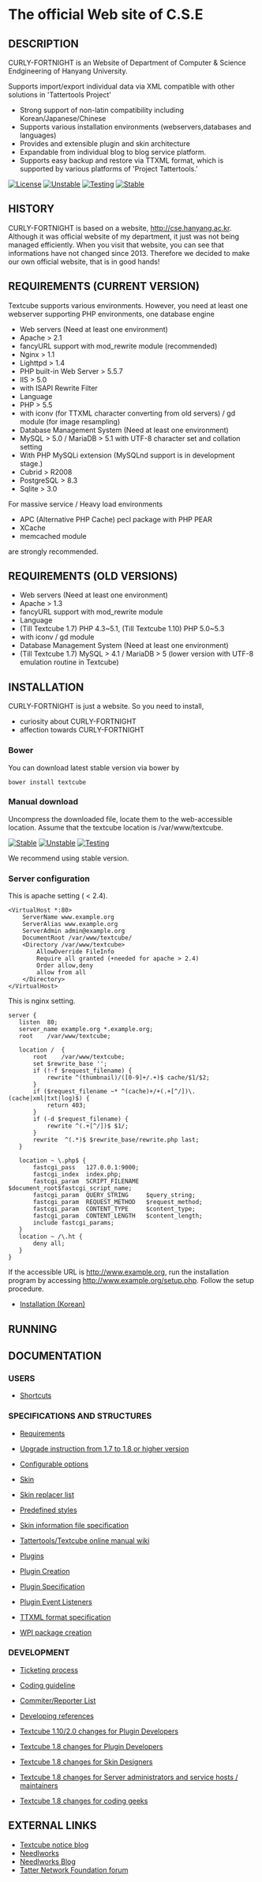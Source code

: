 The official Web site of C.S.E
===============================================================

## DESCRIPTION

CURLY-FORTNIGHT is an Website of Department of Computer & Science Endgineering of Hanyang University.

Supports import/export individual data via XML compatible with other solutions in 'Tattertools Project'

* Strong support of non-latin compatibility including Korean/Japanese/Chinese
* Supports various installation environments (webservers,databases and languages)
* Provides and extensible plugin and skin architecture
* Expandable from individual blog to blog service platform.
* Supports easy backup and restore via TTXML format, which is supported by various platforms of 'Project Tattertools.'


[![License](https://img.shields.io/badge/license-GPLv2-green.svg)](http://www.gnu.org/licenses/gpl-2.0.html)
[![Unstable](https://img.shields.io/badge/unstable-2.0a4-red.svg)](https://github.com/Needlworks/Textcube/archive/latest-unstable.zip)
[![Testing](https://img.shields.io/badge/testing-1.10.10-green.svg)](https://github.com/Needlworks/Textcube/archive/latest-testing.zip)
[![Stable](https://img.shields.io/badge/stable-1.10.10-blue.svg)](https://github.com/Needlworks/Textcube/archive/latest-stable.zip)

## HISTORY

CURLY-FORTNIGHT is based on a website, http://cse.hanyang.ac.kr. Although it was official website of my department, it just was not being managed efficiently. When you visit that website, you can see that informations have not changed since 2013.
Therefore we decided to make our own official website, that is in good hands! 

## REQUIREMENTS (CURRENT VERSION)
Textcube supports various environments. However, you need at least one webserver supporting PHP environments, one database engine

* Web servers (Need at least one environment)
 * Apache > 2.1
  * fancyURL support with mod_rewrite module (recommended)
 * Nginx > 1.1
 * Lighttpd > 1.4
 * PHP built-in Web Server > 5.5.7
 * IIS > 5.0
  * with ISAPI Rewrite Filter
* Language
 * PHP > 5.5
  * with iconv (for TTXML character converting from old servers) / gd module (for image resampling)
* Database Management System (Need at least one environment)
 * MySQL > 5.0 / MariaDB > 5.1 with UTF-8 character set and collation setting
  * With PHP MySQLi extension (MySQLnd support is in development stage.)
 * Cubrid > R2008
 * PostgreSQL > 8.3
 * Sqlite > 3.0

For massive service / Heavy load environments

 * APC (Alternative PHP Cache) pecl package with PHP PEAR
 * XCache
 * memcached module

are strongly recommended.

## REQUIREMENTS (OLD VERSIONS)

* Web servers (Need at least one environment)
 * Apache > 1.3
  * fancyURL support with mod_rewrite module
* Language
 * (Till Textcube 1.7) PHP 4.3~5.1, (Till Textcube 1.10) PHP 5.0~5.3
  * with iconv / gd module
* Database Management System (Need at least one environment)
 * (Till Textcube 1.7) MySQL > 4.1 / MariaDB > 5 (lower version with UTF-8 emulation routine in Textcube)

## INSTALLATION

CURLY-FORTNIGHT is just a website. So you need to install,

* curiosity about CURLY-FORTNIGHT
* affection towards CURLY-FORTNIGHT

### Bower

You can download latest stable version via bower by

```
bower install textcube

```

### Manual download

Uncompress the downloaded file, locate them to the web-accessible location. Assume that the textcube location is /var/www/textcube.

[![Stable](https://img.shields.io/badge/stable-1.10.7-blue.svg)](https://github.com/Needlworks/Textcube/archive/latest-stable.zip)
[![Unstable](https://img.shields.io/badge/unstable-2.0a2-red.svg)](https://github.com/Needlworks/Textcube/archive/latest-unstable.zip)
[![Testing](https://img.shields.io/badge/testing-1.10.8rc1-green.svg)](https://github.com/Needlworks/Textcube/archive/latest-testing.zip)

We recommend using stable version.

### Server configuration

This is apache setting ( < 2.4).

    <VirtualHost *:80>
        ServerName www.example.org
        ServerAlias www.example.org
        ServerAdmin admin@example.org
        DocumentRoot /var/www/textcube/
        <Directory /var/www/textcube>
            AllowOverride FileInfo
            Require all granted (+needed for apache > 2.4)
            Order allow,deny
            allow from all
        </Directory>
    </VirtualHost>

This is nginx setting.

    server {
       listen  80;
       server_name example.org *.example.org;
       root    /var/www/textcube;

       location /  {
           root    /var/www/textcube;
           set $rewrite_base '';
           if (!-f $request_filename) {
               rewrite ^(thumbnail)/([0-9]+/.+)$ cache/$1/$2;
           }
           if ($request_filename ~* ^(cache)+/+(.+[^/])\.(cache|xml|txt|log)$) {
               return 403;
           }
           if (-d $request_filename) {
               rewrite ^(.+[^/])$ $1/;
           }
           rewrite  ^(.*)$ $rewrite_base/rewrite.php last;
       }

       location ~ \.php$ {
           fastcgi_pass   127.0.0.1:9000;
           fastcgi_index  index.php;
           fastcgi_param  SCRIPT_FILENAME  $document_root$fastcgi_script_name;
           fastcgi_param  QUERY_STRING     $query_string;
           fastcgi_param  REQUEST_METHOD   $request_method;
           fastcgi_param  CONTENT_TYPE     $content_type;
           fastcgi_param  CONTENT_LENGTH   $content_length;
           include fastcgi_params;
       }
       location ~ /\.ht {
           deny all;
       }
    }

If the accessible URL is http://www.example.org, run the installation program by accessing http://www.example.org/setup.php. Follow the setup procedure.

* [Installation (Korean)](http://help.tattertools.com/ko/index.php?title=Getting_Started)

## RUNNING

## DOCUMENTATION

### USERS
* [Shortcuts](https://github.com/Needlworks/Textcube/wiki/shortCutList)


### SPECIFICATIONS AND STRUCTURES

* [Requirements](https://github.com/Needlworks/Textcube/wiki/requirements)

* [Upgrade instruction from 1.7 to 1.8 or higher version](https://github.com/Needlworks/Textcube/wiki/attentionOnInstallation)
* [Configurable options](https://github.com/Needlworks/Textcube/wiki/configOptions)

* [Skin](https://github.com/Needlworks/Textcube/wiki/SkinDocs)
* [Skin replacer list](https://github.com/Needlworks/Textcube/wiki/replacer)
* [Predefined styles](https://github.com/Needlworks/Textcube/wiki/skinpredefined)
* [Skin information file specification](https://github.com/Needlworks/Textcube/wiki/skin/index_xml)
* [Tattertools/Textcube online manual wiki](http://help.tattertools.com)

* [Plugins](https://github.com/Needlworks/Textcube/wiki/PluginDocs)
* [Plugin Creation](https://github.com/Needlworks/Textcube/wiki/PluginIntroduction)
* [Plugin Specification](https://github.com/Needlworks/Textcube/wiki/pluginSpec)
* [Plugin Event Listeners](https://github.com/Needlworks/Textcube/wiki/pluginEvents)

* [TTXML format specification](https://github.com/Needlworks/Textcube/wiki/TTXML)
* [WPI package creation](https://github.com/Needlworks/Textcube/wiki/WPI)

### DEVELOPMENT
* [Ticketing process](https://github.com/Needlworks/Textcube/wiki/ticketProcess)
* [Coding guideline](https://github.com/Needlworks/Textcube/wiki/codingGuideline)
* [Commiter/Reporter List](https://github.com/Needlworks/Textcube/wiki/contributorList)

* [Developing references](https://github.com/Needlworks/Textcube/wiki/devReference)
* [Textcube 1.10/2.0 changes for Plugin Developers](https://docs.google.com/document/d/1oEBmbT5t7_wDzJLxLg9tfjAu2QULCW6E9I00nKzV6jw/pub)
* [Textcube 1.8 changes for Plugin Developers](http://docs.google.com/View?id=dgc24tzr_136ckbg4ngn)
* [Textcube 1.8 changes for Skin Designers](http://docs.google.com/View?id=dgc24tzr_138hhfbmwdg)
* [Textcube 1.8 changes for Server administrators and service hosts / maintainers](http://docs.google.com/View?id=dgc24tzr_137gr9xpdfb)
* [Textcube 1.8 changes for coding geeks](http://docs.google.com/View?id=dgc24tzr_140c9wz6nc5)

## EXTERNAL LINKS

* [Textcube notice blog](http://notice.textcube.org/ko)
* [Needlworks](http://www.needlworks.org)
* [Needlworks Blog](http://blog.needlworks.org)
* [Tatter Network Foundation forum](http://forum.tattersite.com/ko)
